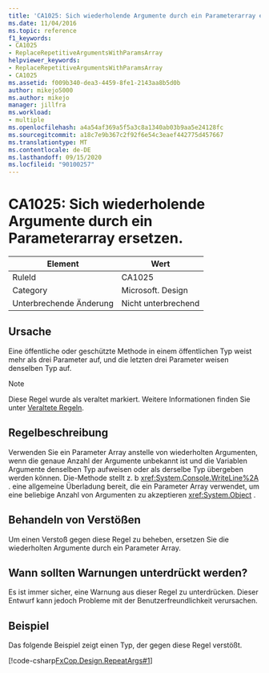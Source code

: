 ```yaml
---
title: 'CA1025: Sich wiederholende Argumente durch ein Parameterarray ersetzen.'
ms.date: 11/04/2016
ms.topic: reference
f1_keywords:
- CA1025
- ReplaceRepetitiveArgumentsWithParamsArray
helpviewer_keywords:
- ReplaceRepetitiveArgumentsWithParamsArray
- CA1025
ms.assetid: f009b340-dea3-4459-8fe1-2143aa8b5d0b
author: mikejo5000
ms.author: mikejo
manager: jillfra
ms.workload:
- multiple
ms.openlocfilehash: a4a54af369a5f5a3c8a1340ab03b9aa5e24128fc
ms.sourcegitcommit: a18c7e9b367c2f92f6e54c3eaef442775d457667
ms.translationtype: MT
ms.contentlocale: de-DE
ms.lasthandoff: 09/15/2020
ms.locfileid: "90100257"
---
```

# <a name="ca1025-replace-repetitive-arguments-with-params-array"></a>CA1025: Sich wiederholende Argumente durch ein Parameterarray ersetzen.

|Element|Wert|
|-|-|
|RuleId|CA1025|
|Category|Microsoft. Design|
|Unterbrechende Änderung|Nicht unterbrechend|

## <a name="cause"></a>Ursache
Eine öffentliche oder geschützte Methode in einem öffentlichen Typ weist mehr als drei Parameter auf, und die letzten drei Parameter weisen denselben Typ auf.

> [!NOTE]
> Diese Regel wurde als veraltet markiert. Weitere Informationen finden Sie unter [Veraltete Regeln](fxcop-unported-deprecated-rules.md).

## <a name="rule-description"></a>Regelbeschreibung
Verwenden Sie ein Parameter Array anstelle von wiederholten Argumenten, wenn die genaue Anzahl der Argumente unbekannt ist und die Variablen Argumente denselben Typ aufweisen oder als derselbe Typ übergeben werden können. Die-Methode stellt z. b <xref:System.Console.WriteLine%2A> . eine allgemeine Überladung bereit, die ein Parameter Array verwendet, um eine beliebige Anzahl von Argumenten zu akzeptieren <xref:System.Object> .

## <a name="how-to-fix-violations"></a>Behandeln von Verstößen
Um einen Verstoß gegen diese Regel zu beheben, ersetzen Sie die wiederholten Argumente durch ein Parameter Array.

## <a name="when-to-suppress-warnings"></a>Wann sollten Warnungen unterdrückt werden?
Es ist immer sicher, eine Warnung aus dieser Regel zu unterdrücken. Dieser Entwurf kann jedoch Probleme mit der Benutzerfreundlichkeit verursachen.

## <a name="example"></a>Beispiel
Das folgende Beispiel zeigt einen Typ, der gegen diese Regel verstößt.

[!code-csharp[FxCop.Design.RepeatArgs#1](../code-quality/codesnippet/CSharp/ca1025-replace-repetitive-arguments-with-params-array_1.cs)]
